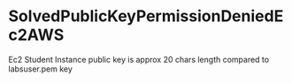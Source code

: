 # SolvedPublicKeyPermissionDeniedEc2AWS
Ec2 Student Instance public key is approx 20 chars length compared to labsuser.pem key
